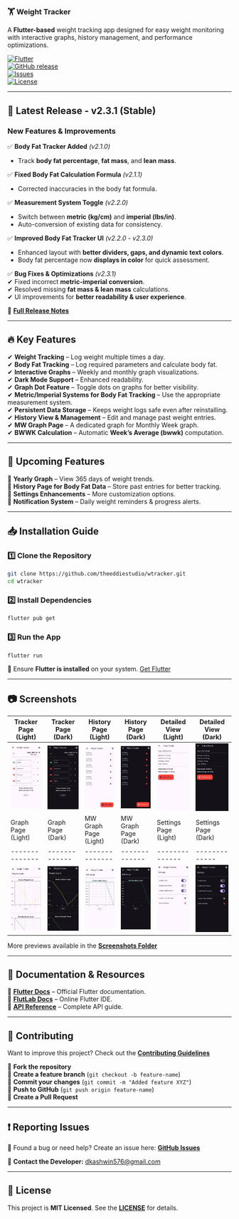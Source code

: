 ### 🏋️ **Weight Tracker**  

A **Flutter-based** weight tracking app designed for easy weight monitoring with interactive graphs, history management, and performance optimizations.

[![Flutter](https://img.shields.io/badge/Flutter-v3.16-blue?logo=flutter)](https://flutter.dev)  
[![GitHub release](https://img.shields.io/github/v/release/theeddiestudio/wtracker?include_prereleases)](https://github.com/theeddiestudio/wtracker/releases)  
[![Issues](https://img.shields.io/github/issues/theeddiestudio/wtracker)](https://github.com/theeddiestudio/wtracker/issues)  
[![License](https://img.shields.io/github/license/theeddiestudio/wtracker)](https://github.com/theeddiestudio/wtracker/blob/main/LICENSE)  

---

## 📢 **Latest Release - v2.3.1 (Stable)**  

### **New Features & Improvements**  

✅ **Body Fat Tracker Added** *(v2.1.0)*  
- Track **body fat percentage**, **fat mass**, and **lean mass**.  

✅ **Fixed Body Fat Calculation Formula** *(v2.1.1)*  
- Corrected inaccuracies in the body fat formula.  

✅ **Measurement System Toggle** *(v2.2.0)*  
- Switch between **metric (kg/cm)** and **imperial (lbs/in)**.  
- Auto-conversion of existing data for consistency.  

✅ **Improved Body Fat Tracker UI** *(v2.2.0 - v2.3.0)*  
- Enhanced layout with **better dividers, gaps, and dynamic text colors**.  
- Body fat percentage now **displays in color** for quick assessment.  

✅ **Bug Fixes & Optimizations** *(v2.3.1)*  
✔ Fixed incorrect **metric-imperial conversion**.  
✔ Resolved missing **fat mass & lean mass** calculations.  
✔ UI improvements for **better readability & user experience**.  

📌 **[Full Release Notes](https://github.com/theeddiestudio/wtracker/releases)**  

---

## 🔥 **Key Features**  

✔ **Weight Tracking** – Log weight multiple times a day.  
✔ **Body Fat Tracking** – Log required parameters and calculate body fat.  
✔ **Interactive Graphs** – Weekly and monthly graph visualizations.  
✔ **Dark Mode Support** – Enhanced readability.  
✔ **Graph Dot Feature** – Toggle dots on graphs for better visibility.  
✔ **Metric/Imperial Systems for Body Fat Tracking** – Use the appropriate measurement system.  
✔ **Persistent Data Storage** – Keeps weight logs safe even after reinstalling.  
✔ **History View & Management** – Edit and manage past weight entries.  
✔ **MW Graph Page** – A dedicated graph for Monthly Week graph.  
✔ **BWWK Calculation** – Automatic **Week’s Average (bwwk)** computation.  

---

## 🚀 **Upcoming Features**  

🔹 **Yearly Graph** – View 365 days of weight trends.  
🔹 **History Page for Body Fat Data** – Store past entries for better tracking.  
🔹 **Settings Enhancements** – More customization options.  
🔹 **Notification System** – Daily weight reminders & progress alerts.  

---

## 📥 **Installation Guide**  

### **1️⃣ Clone the Repository**  
```sh
git clone https://github.com/theeddiestudio/wtracker.git
cd wtracker
```

### **2️⃣ Install Dependencies**  
```sh
flutter pub get
```

### **3️⃣ Run the App**  
```sh
flutter run
```

🔹 Ensure **Flutter is installed** on your system. [Get Flutter](https://flutter.dev/docs/get-started/install)  

---

## 📷 **Screenshots**  

| Tracker Page (Light) | Tracker Page (Dark) | History Page (Light) | History Page (Dark) | Detailed View (Light) | Detailed View (Dark) |
|--------------|-------------|--------------|-------------|--------------|-------------|
| ![Light](https://github.com/theeddiestudio/wtracker/blob/main/screenshots/tracker%20page/tracker%20-%20light%20mode.jpg?raw=true) | ![Dark](https://github.com/theeddiestudio/wtracker/blob/main/screenshots/tracker%20page/tracker%20-%20dark%20mode.jpg?raw=true) | ![Light](https://github.com/theeddiestudio/wtracker/blob/main/screenshots/history%20page/history%20-%20light%20mode.jpg?raw=true) | ![Dark](https://github.com/theeddiestudio/wtracker/blob/main/screenshots/history%20page/history%20-%20dark%20mode.jpg?raw=true) | ![Light](https://github.com/theeddiestudio/wtracker/blob/main/screenshots/history%20page/detail%20-%20light%20mode.jpg?raw=true) | ![Dark](https://github.com/theeddiestudio/wtracker/blob/main/screenshots/history%20page/detail%20-%20dark%20mode.jpg?raw=true) |
| Graph Page (Light) | Graph Page (Dark) | MW Graph Page (Light) | MW Graph Page (Dark) | Settings Page (Light) | Settings Page (Dark) |
|--------------|-------------|--------------|-------------|--------------|-------------|
| ![Light](https://github.com/theeddiestudio/wtracker/blob/main/screenshots/graph%20page/graph%20-%20light%20mode.jpg?raw=true) | ![Dark](https://github.com/theeddiestudio/wtracker/blob/main/screenshots/graph%20page/graph%20-%20dark%20mode.jpg?raw=true) | ![Light](https://github.com/theeddiestudio/wtracker/blob/main/screenshots/mw%20graph/mwgraph%20-%20light%20mode.jpg?raw=true) | ![Dark](https://github.com/theeddiestudio/wtracker/blob/main/screenshots/mw%20graph/mwgraph%20-%20dark%20mode.jpg?raw=true) | ![Light](https://github.com/theeddiestudio/wtracker/blob/main/screenshots/settings%20page/settings%20-%20light%20mode.jpg?raw=true) | ![Dark](https://github.com/theeddiestudio/wtracker/blob/main/screenshots/settings%20page/settings%20-%20dark%20mode.jpg?raw=true) |

More previews available in the **[Screenshots Folder](https://github.com/theeddiestudio/wtracker/screenshots)**  

---

## 📖 **Documentation & Resources**  

🔹 **[Flutter Docs](https://flutter.dev/docs)** – Official Flutter documentation.  
🔹 **[FlutLab Docs](https://flutlab.io/docs)** – Online Flutter IDE.  
🔹 **[API Reference](https://flutter.dev/docs/reference/api)** – Complete API guide.  

---

## 🤝 **Contributing**  

Want to improve this project? Check out the **[Contributing Guidelines](https://github.com/theeddiestudio/wtracker/CONTRIBUTING.md)**  

🔹 **Fork the repository**  
🔹 **Create a feature branch** (`git checkout -b feature-name`)  
🔹 **Commit your changes** (`git commit -m "Added feature XYZ"`)  
🔹 **Push to GitHub** (`git push origin feature-name`)  
🔹 **Create a Pull Request**  

---

## ❗ **Reporting Issues**  

🚀 Found a bug or need help? Create an issue here: **[GitHub Issues](https://github.com/theeddiestudio/wtracker/issues)**  

📧 **Contact the Developer:** [dkashwin576@gmail.com](mailto:dkashwin576@gmail.com)  

---

## 📜 **License**  

This project is **MIT Licensed**. See the **[LICENSE](https://github.com/theeddiestudio/wtracker/blob/main/LICENSE)** for details.  
